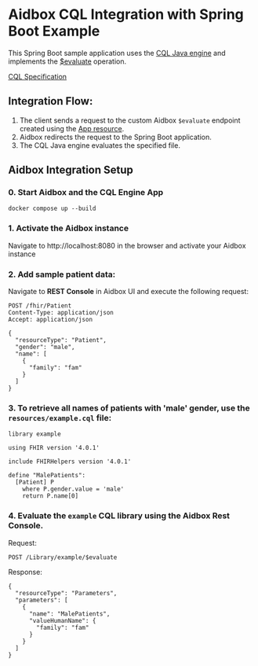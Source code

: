 # Aidbox CQL Integration with Spring Boot Example

This Spring Boot sample application uses the [CQL Java engine](https://github.com/cqframework/clinical_quality_language) and implements the [$evaluate](https://build.fhir.org/ig/HL7/cql-ig/OperationDefinition-cql-library-evaluate.html) operation.

[CQL Specification](https://build.fhir.org/ig/HL7/cql/)

## Integration Flow:
1. The client sends a request to the custom Aidbox `$evaluate` endpoint created using the [App resource](https://docs.aidbox.app/app-development/aidbox-sdk/aidbox-apps).
2. Aidbox redirects the request to the Spring Boot application.
3. The CQL Java engine evaluates the specified file.

## Aidbox Integration Setup

### 0. Start Aidbox and the CQL Engine App
```
docker compose up --build
```

### 1. Activate the Aidbox instance

Navigate to http://localhost:8080 in the browser and activate your Aidbox instance

### 2. Add sample patient data:

Navigate to **REST Console** in Aidbox UI and execute the following request:

```
POST /fhir/Patient
Content-Type: application/json
Accept: application/json

{
  "resourceType": "Patient",
  "gender": "male",
  "name": [
    {
      "family": "fam"
    }
  ]
}
```

### 3. To retrieve all names of patients with 'male' gender, use the `resources/example.cql` file:
```
library example

using FHIR version '4.0.1'

include FHIRHelpers version '4.0.1'

define "MalePatients":
  [Patient] P
    where P.gender.value = 'male'
    return P.name[0]
```

### 4. Evaluate the `example` CQL library using the Aidbox Rest Console.

Request:
```
POST /Library/example/$evaluate
```

Response:
```
{
  "resourceType": "Parameters",
  "parameters": [
    {
      "name": "MalePatients",
      "valueHumanName": {
        "family": "fam"
      }
    }
  ]
}
```
